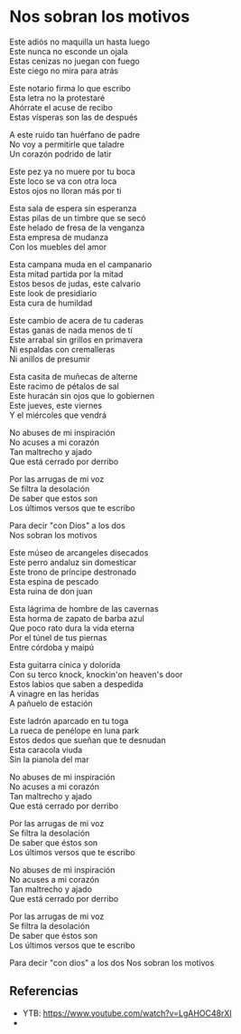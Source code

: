# Nos sobran los motivos

Este adiós no maquilla un hasta luego  
Este nunca no esconde un ojala  
Estas cenizas no juegan con fuego  
Este ciego no mira para atrás  

Este notario firma lo que escribo  
Esta letra no la protestaré  
Ahórrate el acuse de recibo  
Estas vísperas son las de después  

A este ruido tan huérfano de padre  
No voy a permitirle que taladre  
Un corazón podrido de latir  

Este pez ya no muere por tu boca  
Este loco se va con otra loca  
Estos ojos no lloran más por ti  


Esta sala de espera sin esperanza  
Estas pilas de un timbre que se secó  
Este helado de fresa de la venganza  
Esta empresa de mudanza  
Con los muebles del amor  

Esta campana muda en el campanario  
Esta mitad partida por la mitad  
Estos besos de judas, este calvario  
Este look de presidiario  
Esta cura de humildad  

Este cambio de acera de tu caderas  
Estas ganas de nada menos de tí  
Este arrabal sin grillos en primavera  
Ni espaldas con cremalleras  
Ni anillos de presumir  

Esta casita de muñecas de alterne  
Este racimo de pétalos de sal  
Este huracán sin ojos que lo gobiernen  
Este jueves, este viernes  
Y el miércoles que vendrá  

No abuses de mi inspiración  
No acuses a mi corazón  
Tan maltrecho y ajado  
Que está cerrado por derribo  

Por las arrugas de mi voz  
Se filtra la desolación  
De saber que estos son  
Los últimos versos que te escribo  

Para decir "con Dios" a los dos  
Nos sobran los motivos  

Este múseo de arcangeles disecados  
Este perro andaluz sin domesticar  
Este trono de príncipe destronado  
Esta espina de pescado  
Esta ruina de don juan  

Esta lágrima de hombre de las cavernas  
Esta horma de zapato de barba azul  
Que poco rato dura la vida eterna  
Por el túnel de tus piernas  
Entre córdoba y maipú  

Esta guitarra cínica y dolorida  
Con su terco knock, knockin'on heaven's door  
Estos labios que saben a despedida  
A vinagre en las heridas  
A pañuelo de estación  

Este ladrón aparcado en tu toga  
La rueca de penélope en luna park  
Estos dedos que sueñan que te desnudan  
Esta caracola viuda  
Sin la pianola del mar  

No abuses de mi inspiración  
No acuses a mi corazón  
Tan maltrecho y ajado  
Que está cerrado por derribo  

Por las arrugas de mi voz  
Se filtra la desolación  
De saber que éstos son  
Los últimos versos que te escribo  

No abuses de mi inspiración  
No acuses a mi corazón  
Tan maltrecho y ajado  
Que está cerrado por derribo  

Por las arrugas de mi voz  
Se filtra la desolación  
De saber que éstos son  
Los últimos versos que te escribo  

Para decir "con dios" a los dos
Nos sobran los motivos

## Referencias
- YTB: https://www.youtube.com/watch?v=LgAHOC48rXI
- 